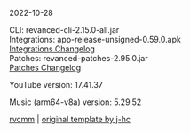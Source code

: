 2022-10-28
  
CLI: revanced-cli-2.15.0-all.jar  
Integrations: app-release-unsigned-0.59.0.apk  
[Integrations Changelog](https://github.com/revanced/revanced-integrations/releases/tag/v0.59.0)  
Patches: revanced-patches-2.95.0.jar  
[Patches Changelog](https://github.com/revanced/revanced-patches/releases/tag/v2.95.0)  

YouTube version: 17.41.37  

Music (arm64-v8a) version: 5.29.52  

[rvcmm](https://github.com/thrwKappu/rvcmm) | [original template by j-hc](https://github.com/j-hc/revanced-magisk-module)
